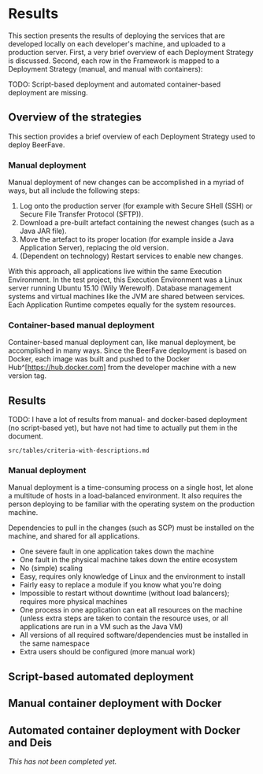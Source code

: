 # Results

This section presents the results of deploying the services that are developed locally on each developer's machine, and uploaded to a production server. First, a very brief overview of each Deployment Strategy is discussed. Second, each row in the Framework is mapped to a Deployment Strategy (manual, and manual with containers):

TODO: Script-based deployment and automated container-based deployment are missing.

## Overview of the strategies

This section provides a brief overview of each Deployment Strategy used to deploy BeerFave.

### Manual deployment

Manual deployment of new changes can be accomplished in a myriad of ways, but all include the following steps:

1. Log onto the production server (for example with Secure SHell (SSH) or Secure File Transfer Protocol (SFTP)).
2. Download a pre-built artefact containing the newest changes (such as a Java JAR file).
3. Move the artefact to its proper location (for example inside a Java Application Server), replacing the old version.
4. (Dependent on technology) Restart services to enable new changes.

With this approach, all applications live within the same Execution Environment. In the test project, this Execution Environment was a Linux server running Ubuntu 15.10 (Wily Werewolf). Database management systems and virtual machines like the JVM are shared between services. Each Application Runtime competes equally for the system resources.

### Container-based manual deployment

Container-based manual deployment can, like manual deployment, be accomplished in many ways. Since the BeerFave deployment is based on Docker, each image was built and pushed to the Docker Hub^[https://hub.docker.com] from the developer machine with a new version tag.

## Results

TODO: I have a lot of results from manual- and docker-based deployment (no script-based yet), but have not had time to actually put them in the document.

```include
src/tables/criteria-with-descriptions.md
```

### Manual deployment

Manual deployment is a time-consuming process on a single host, let alone a multitude of hosts in a load-balanced environment. It also requires the person deploying to be familiar with the operating system on the production machine.

Dependencies to pull in the changes (such as SCP) must be installed on the machine, and shared for all applications.

- One severe fault in one application takes down the machine
- One fault in the physical machine takes down the entire ecosystem
- No (simple) scaling
- Easy, requires only knowledge of Linux and the environment to install
- Fairly easy to replace a module if you know what you're doing
- Impossible to restart without downtime (without load balancers); requires more physical machines
- One process in one application can eat all resources on the machine (unless extra steps are taken to contain the resource uses, or all applications are run in a VM such as the Java VM)
- All versions of all required software/dependencies must be installed in the same namespace
- Extra users should be configured (more manual work)

## Script-based automated deployment

## Manual container deployment with Docker

## Automated container deployment with Docker and Deis

_This has not been completed yet._
